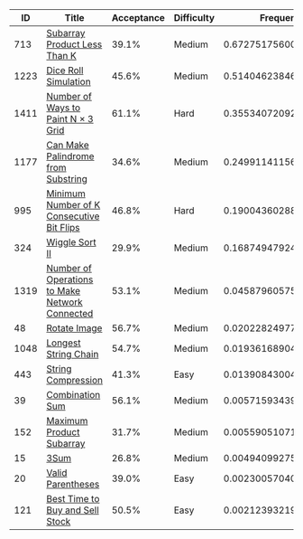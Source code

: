 |ID|Title|Acceptance|Difficulty|Frequency|
|----|-----|----|---|---|
|713|[Subarray Product Less Than K]( https://leetcode.com/problems/subarray-product-less-than-k)|39.1%|Medium|0.6727517560064701|
|1223|[Dice Roll Simulation]( https://leetcode.com/problems/dice-roll-simulation)|45.6%|Medium|0.5140462384660329|
|1411|[Number of Ways to Paint N × 3 Grid]( https://leetcode.com/problems/number-of-ways-to-paint-n-3-grid)|61.1%|Hard|0.35534072092559577|
|1177|[Can Make Palindrome from Substring]( https://leetcode.com/problems/can-make-palindrome-from-substring)|34.6%|Medium|0.24991141156531438|
|995|[Minimum Number of K Consecutive Bit Flips]( https://leetcode.com/problems/minimum-number-of-k-consecutive-bit-flips)|46.8%|Hard|0.19004360288786493|
|324|[Wiggle Sort II]( https://leetcode.com/problems/wiggle-sort-ii)|29.9%|Medium|0.168749479248411|
|1319|[Number of Operations to Make Network Connected]( https://leetcode.com/problems/number-of-operations-to-make-network-connected)|53.1%|Medium|0.04587960575069364|
|48|[Rotate Image]( https://leetcode.com/problems/rotate-image)|56.7%|Medium|0.020228249775471566|
|1048|[Longest String Chain]( https://leetcode.com/problems/longest-string-chain)|54.7%|Medium|0.019361689049145963|
|443|[String Compression]( https://leetcode.com/problems/string-compression)|41.3%|Easy|0.01390843004613198|
|39|[Combination Sum]( https://leetcode.com/problems/combination-sum)|56.1%|Medium|0.005715934396440999|
|152|[Maximum Product Subarray]( https://leetcode.com/problems/maximum-product-subarray)|31.7%|Medium|0.005590510716885066|
|15|[3Sum]( https://leetcode.com/problems/3sum)|26.8%|Medium|0.004940992758742591|
|20|[Valid Parentheses]( https://leetcode.com/problems/valid-parentheses)|39.0%|Easy|0.0023005704055949323|
|121|[Best Time to Buy and Sell Stock]( https://leetcode.com/problems/best-time-to-buy-and-sell-stock)|50.5%|Easy|0.0021239321954525975|
